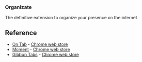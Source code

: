 ### Organizate
The definitive extension to organize your presence on the internet

## Reference 
- [On Tab](https://www.one-tab.com/) - [Chrome web store](https://chromewebstore.google.com/detail/onetab/chphlpgkkbolifaimnlloiipkdnihall)
- [Moment](https://momentumdash.com/) - [Chrome web store](https://chromewebstore.google.com/detail/laookkfknpbbblfpciffpaejjkokdgca)
- [Gibbon Tabs](https://github.com/macadev/Gibbon-Tabs) - [Chrome web store](https://chromewebstore.google.com/detail/gibbon-tabs/bmkakdcikgcicahfkmcehpbhidhccfld)

